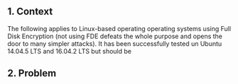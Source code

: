 ## 1. Context

The following applies to Linux-based operating operating systems using Full Disk Encryption 
(not using FDE defeats the whole purpose and opens the door to many simpler attacks).
It has been successfully tested un Ubuntu 14.04.5 LTS and 16.04.2 LTS but should be 


## 2. Problem

